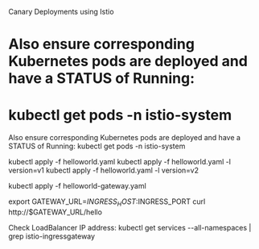 Canary Deployments using Istio

# Also ensure corresponding Kubernetes pods are deployed and have a STATUS of Running:
# kubectl get pods -n istio-system

Also ensure corresponding Kubernetes pods are deployed and have a STATUS of Running:
kubectl get pods -n istio-system


kubectl apply -f helloworld.yaml
kubectl apply -f helloworld.yaml -l version=v1
kubectl apply -f helloworld.yaml -l version=v2

kubectl apply -f helloworld-gateway.yaml


export GATEWAY_URL=$INGRESS_HOST:$INGRESS_PORT
curl http://$GATEWAY_URL/hello



Check LoadBalancer IP address:
kubectl get services  --all-namespaces  | grep istio-ingressgateway
